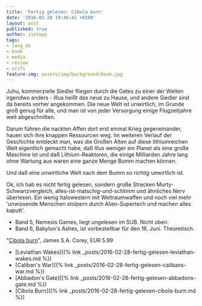 ```yaml
---
title: 'Fertig gelesen: Cibola burn'
date: '2016-02-28 19:46:41 +0100'
layout: post
published: true
author: isotopp
tags:
- lang_de
- book
- media
- review
- scifi
feature-img: assets/img/background/book.jpg
---
```

Juhu, kommerzielle Siedler fliegen durch die Gates zu einer der Welten irgendwo anders - Illus heißt das neue zu Hause, und andere Siedler sind da bereits vorher angekommen. Die neue Welt ist unwirtlich, im Grunde groß genug für alle, und man ist von jeder Versorgung einige Flugzeitjahre weit abgeschnitten.

Darum führen die nackten Affen dort erst einmal Krieg gegeneinander, hauen sich ihre knappen Ressourcen weg. Im weiteren Verlauf der Geschichte entdeckt man, was die Großen Alten auf diese lithiumreichen Welt eigentlich gemacht habe, daß Illus weniger ein Planet als eine große Maschine ist und daß Lithium-Reaktoren, die einige Milliarden Jahre lang ohne Wartung aus waren eine ganze Menge Bumm machen können.

Und daß eine unwirtliche Welt nach dem Bumm so _richtig_ unwirtlich ist.

Ok, ich hab es nicht fertig gelesen, sondern große Strecken Murty-Schwanzvergleich, alles-ist-matschig-und-schlimm und ähnliches Nerv überlesen. Ein wenig Italowestern mit Weltraumwaffen und noch viel mehr 'unwissende Menschen stolpern durch Alien-Supertech und machen alles kaputt'.

- Band 5, Nemesis Games, liegt ungelesen im SUB. Nicht oben.
- Band 6, Babylon's Ashes, ist vorbestellbar für den 16. Juni. Theoretisch.

"[Cibola burn](http://www.amazon.de/dp/B00GFHFZY8)", James S.A. Corey, EUR 5.99

- [Leviathan Wakes]({% link _posts/2016-02-28-fertig-gelesen-leviathan-wakes.md %})
- [Caliban's War]({% link _posts/2016-02-28-fertig-gelesen-calibans-war.md %})
- [Abbadon's Gate]({% link _posts/2016-02-28-fertig-gelesen-abbadons-gate.md %})
- [Cibola Burn]({% link _posts/2016-02-28-fertig-gelesen-cibola-burn.md %})
